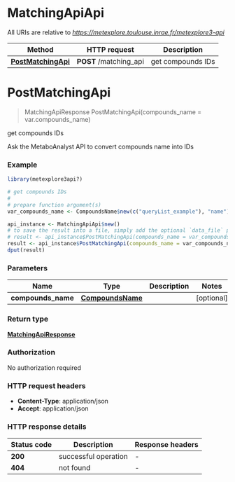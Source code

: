 # MatchingApiApi

All URIs are relative to *https://metexplore.toulouse.inrae.fr/metexplore3-api*

Method | HTTP request | Description
------------- | ------------- | -------------
[**PostMatchingApi**](MatchingApiApi.md#PostMatchingApi) | **POST** /matching_api | get compounds IDs


# **PostMatchingApi**
> MatchingApiResponse PostMatchingApi(compounds_name = var.compounds_name)

get compounds IDs

Ask the MetaboAnalyst API to convert compounds name into IDs

### Example
```R
library(metexplore3api?)

# get compounds IDs
#
# prepare function argument(s)
var_compounds_name <- CompoundsName$new(c("queryList_example"), "name") # CompoundsName |  (Optional)

api_instance <- MatchingApiApi$new()
# to save the result into a file, simply add the optional `data_file` parameter, e.g.
# result <- api_instance$PostMatchingApi(compounds_name = var_compounds_namedata_file = "result.txt")
result <- api_instance$PostMatchingApi(compounds_name = var_compounds_name)
dput(result)
```

### Parameters

Name | Type | Description  | Notes
------------- | ------------- | ------------- | -------------
 **compounds_name** | [**CompoundsName**](CompoundsName.md)|  | [optional] 

### Return type

[**MatchingApiResponse**](MatchingApiResponse.md)

### Authorization

No authorization required

### HTTP request headers

 - **Content-Type**: application/json
 - **Accept**: application/json

### HTTP response details
| Status code | Description | Response headers |
|-------------|-------------|------------------|
| **200** | successful operation |  -  |
| **404** | not found |  -  |

